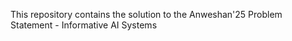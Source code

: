 This repository contains the solution to the Anweshan'25 Problem Statement - Informative AI Systems
